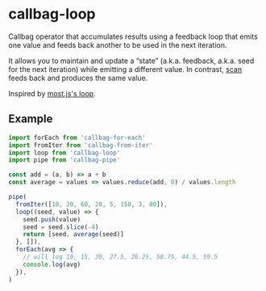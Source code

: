 # callbag-loop

Callbag operator that accumulates results using a feedback loop that emits one value and feeds back another to be used in the next iteration.

It allows you to maintain and update a “state” (a.k.a. feedback, a.k.a. seed for the next iteration) while emitting a different value. In contrast, [scan](https://github.com/staltz/callbag-scan) feeds back and produces the same value.

Inspired by [most.js's loop](https://mostcore.readthedocs.io/en/latest/api.html#loop).

## Example

```js
import forEach from 'callbag-for-each'
import fromIter from 'callbag-from-iter'
import loop from 'callbag-loop'
import pipe from 'callbag-pipe'

const add = (a, b) => a + b
const average = values => values.reduce(add, 0) / values.length

pipe(
  fromIter([10, 20, 60, 20, 5, 150, 3, 80]),
  loop((seed, value) => {
    seed.push(value)
    seed = seed.slice(-4)
    return [seed, average(seed)]
  }, []),
  forEach(avg => {
    // will log 10, 15, 30, 27.5, 26.25, 58.75, 44.5, 59.5
    console.log(avg)
  }),
)
```
